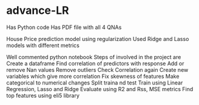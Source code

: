 # advance-LR

Has Python code 
Has PDF file with all 4 QNAs

House Price prediction model using regularization 
Used Ridge and Lasso models with different metrics 

Well commented python notebook
Steps of involved in the project are 
Create a dataframe
Find correlation of predictors with response
Add or remove Nan values
Remove outliers 
Check Correlation again
Create new variables which give more correlation 
Fix skewness of features 
Make categorical to numerical changes
Split traina nd test
Train using Linear Regression, Lasso and Ridge
Evaluate using R2 and Rss, MSE metrics
Find top features using eli5 library
